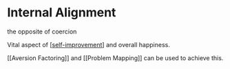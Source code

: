 # Internal Alignment

the opposite of coercion

Vital aspect of [[self-improvement]] and overall happiness.

[[Aversion Factoring]] and [[Problem Mapping]] can be used to achieve this. 

[//begin]: # "Autogenerated link references for markdown compatibility"
[self-improvement]: self-improvement "Self Improvement"
[//end]: # "Autogenerated link references"